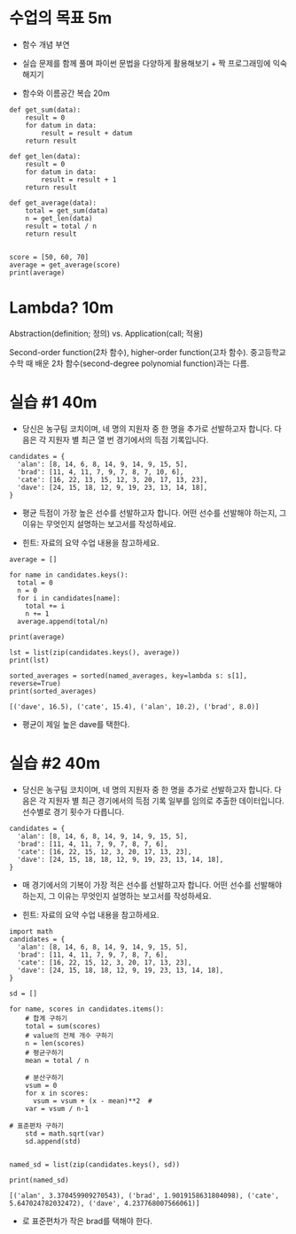 # 수업의 목표 5m

* 함수 개념 부연
* 실습 문제를 함께 풀며 파이썬 문법을 다양하게 활용해보기 + 짝 프로그래밍에 익숙해지기

* 함수와 이름공간 복습 20m


```
def get_sum(data):
    result = 0
    for datum in data:
        result = result + datum
    return result

def get_len(data):
    result = 0
    for datum in data:
        result = result + 1
    return result

def get_average(data):
    total = get_sum(data)
    n = get_len(data)
    result = total / n
    return result


score = [50, 60, 70]
average = get_average(score)
print(average)
```

# Lambda? 10m

Abstraction(definition; 정의) vs. Application(call; 적용)

Second-order function(2차 함수), higher-order function(고차 함수). 중고등학교 수학 때 배운 2차 함수(second-degree polynomial function)과는 다름.

# 실습 #1 40m

* 당신은 농구팀 코치이며, 네 명의 지원자 중 한 명을 추가로 선발하고자 합니다. 다음은 각 지원자 별 최근 열 번 경기에서의 득점 기록입니다.
```
candidates = {
  'alan': [8, 14, 6, 8, 14, 9, 14, 9, 15, 5],
  'brad': [11, 4, 11, 7, 9, 7, 8, 7, 10, 6],
  'cate': [16, 22, 13, 15, 12, 3, 20, 17, 13, 23],
  'dave': [24, 15, 18, 12, 9, 19, 23, 13, 14, 18],
}
```
* 평균 득점이 가장 높은 선수를 선발하고자 합니다. 어떤 선수를 선발해야 하는지, 그 이유는 무엇인지 설명하는 보고서를 작성하세요.

* 힌트: 자료의 요약 수업 내용을 참고하세요.
```
average = []

for name in candidates.keys():
  total = 0
  n = 0
  for i in candidates[name]:
    total += i
    n += 1
  average.append(total/n)

print(average)

lst = list(zip(candidates.keys(), average))
print(lst)
```
```
sorted_averages = sorted(named_averages, key=lambda s: s[1], reverse=True)
print(sorted_averages)
```
```
[('dave', 16.5), ('cate', 15.4), ('alan', 10.2), ('brad', 8.0)]
```
* 평균이 제일 높은 dave를 택한다.

# 실습 #2 40m

* 당신은 농구팀 코치이며, 네 명의 지원자 중 한 명을 추가로 선발하고자 합니다. 다음은 각 지원자 별 최근 경기에서의 득점 기록 일부를 임의로 추출한 데이터입니다. 선수별로 경기 횟수가 다릅니다.
```
candidates = {
  'alan': [8, 14, 6, 8, 14, 9, 14, 9, 15, 5],
  'brad': [11, 4, 11, 7, 9, 7, 8, 7, 6],
  'cate': [16, 22, 15, 12, 3, 20, 17, 13, 23],
  'dave': [24, 15, 18, 18, 12, 9, 19, 23, 13, 14, 18],
}
```
* 매 경기에서의 기복이 가장 적은 선수를 선발하고자 합니다. 어떤 선수를 선발해야 하는지, 그 이유는 무엇인지 설명하는 보고서를 작성하세요.

* 힌트: 자료의 요약 수업 내용을 참고하세요.

```
import math
candidates = {
  'alan': [8, 14, 6, 8, 14, 9, 14, 9, 15, 5],
  'brad': [11, 4, 11, 7, 9, 7, 8, 7, 6],
  'cate': [16, 22, 15, 12, 3, 20, 17, 13, 23],
  'dave': [24, 15, 18, 18, 12, 9, 19, 23, 13, 14, 18],
}

sd = []

for name, scores in candidates.items():
    # 합계 구하기
    total = sum(scores)
    # value의 전체 개수 구하기
    n = len(scores)
    # 평균구하기
    mean = total / n
    
    # 분산구하기
    vsum = 0
    for x in scores:
      vsum = vsum + (x - mean)**2  # 
    var = vsum / n-1
    
# 표준편차 구하기
    std = math.sqrt(var)
    sd.append(std)
    
    
named_sd = list(zip(candidates.keys(), sd))
    
print(named_sd)
```
```
[('alan', 3.370459909270543), ('brad', 1.9019158631804098), ('cate', 5.647024782032472), ('dave', 4.237768007566061)]
```
* 로 표준편차가 작은 brad를 택해야 한다.
